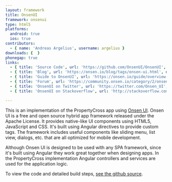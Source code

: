```yaml
---
layout: framework
title: OnsenUI
framework: onsenui
type: html5
platforms:
  android: true
  ios: true
contributors:
  - { name: 'Andreas Argelius', username: argelius }
downloads: {  }
phonegap: true
links:
  - { title: 'Source Code', url: 'https://github.com/OnsenUI/OnsenUI', description: 'The full source code is available on Github.' }
  - { title: 'Blog', url: 'https://onsen.io/blog/tags/onsen-ui.html', description: 'OnsenUI''s blog is updated regularly with news about releases, meetups and example apps built using OnsenUI.' }
  - { title: 'Guide to OnsenUI', url: 'https://onsen.io/guide/overview.html', description: 'A guide explaining all areas of OnsenUI in detail.' }
  - { title: 'Forum', url: 'https://community.onsen.io/category/2/onsen-ui', description: 'OnsenUI has an active forum where people share their own experiences and questions about OnsenUI.' }
  - { title: 'OnsenUI on Twitter', url: 'https://twitter.com/Onsen_UI', description: 'Regularly updated with information about releases, features and links to articles.' }
  - { title: 'OnsenUI on Stackoverflow', url: 'http://stackoverflow.com/questions/tagged/onsen-ui', description: 'Questions and answers relating to OnsenUI on Stackoverflow.' }

---
```


This is an implementation of the PropertyCross app using [Onsen UI](http://onsen.io/). Onsen UI is a free and open source hybrid app framework released under the Apache License. It provides native-like UI components using HTML5, JavaScript and CSS. It's built using Angular directives to provide custom tags. The framework includes useful components like sliding menu, list view, dialogs, etc. that are all optimized for mobile development.

Although Onsen UI is designed to be used with any SPA framework, since it's built using Angular they work great together when designing apps. In the PropertyCross implementation Angular controllers and services are used for the application logic.

To view the code and detailed build steps, <a href='{{ site.githuburl }}/tree/master/onsenui'>see the github source</a>.
